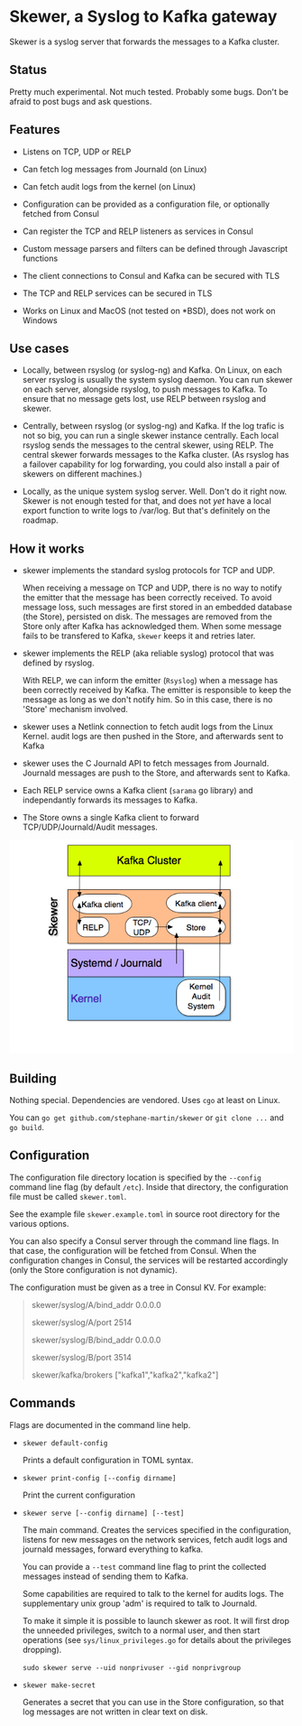 # Skewer, a Syslog to Kafka gateway

Skewer is a syslog server that forwards the messages to a Kafka cluster.


## Status


Pretty much experimental. Not much tested. Probably some bugs. Don't be afraid
to post bugs and ask questions.


## Features


-   Listens on TCP, UDP or RELP

-   Can fetch log messages from Journald (on Linux)

-   Can fetch audit logs from the kernel (on Linux)

-   Configuration can be provided as a configuration file, or optionally fetched from Consul

-   Can register the TCP and RELP listeners as services in Consul

-   Custom message parsers and filters can be defined through Javascript functions

-   The client connections to Consul and Kafka can be secured with TLS

-   The TCP and RELP services can be secured in TLS

-   Works on Linux and MacOS (not tested on *BSD), does not work on Windows


## Use cases


-   Locally, between rsyslog (or syslog-ng) and Kafka. On Linux, on each server rsyslog
    is usually the system syslog daemon. You can run skewer on each server,
    alongside rsyslog, to push messages to Kafka. To ensure that no message gets
    lost, use RELP between rsyslog and skewer.

-   Centrally, between rsyslog (or syslog-ng) and Kafka. If the log trafic is not so
    big, you can run a single skewer instance centrally. Each local rsyslog
    sends the messages to the central skewer, using RELP. The central skewer forwards
    messages to the Kafka cluster. (As rsyslog has a failover capability for log
    forwarding, you could also install a pair of skewers on different machines.)

-   Locally, as the unique system syslog server. Well. Don't do it right now.
    Skewer is not enough tested for that, and does not *yet* have a local export
    function to write logs to /var/log. But that's definitely on the roadmap.


## How it works


-   skewer implements the standard syslog protocols for TCP and UDP.

    When receiving a message on TCP and UDP, there is no way to notify the
    emitter that the message has been correctly received. To avoid message
    loss, such messages are first stored in an embedded database (the Store),
    persisted on disk. The messages are removed from the Store only
    after Kafka has acknowledged them. When some message fails to be transfered
    to Kafka, `skewer` keeps it and retries later.

-   skewer implements the RELP (aka reliable syslog) protocol that was defined
    by rsyslog. 

    With RELP, we can inform the emitter (`Rsyslog`) when a message has been correctly
    received by Kafka. The emitter is responsible to keep the message as long
    as we don't notify him. So in this case, there is no 'Store' mechanism
    involved.

-   skewer uses a Netlink connection to fetch audit logs from the Linux Kernel.
    audit logs are then pushed in the Store, and afterwards sent to Kafka

-   skewer uses the C Journald API to fetch messages from Journald. Journald
    messages are push to the Store, and afterwards sent to Kafka.

-   Each RELP service owns a Kafka client (`sarama` go library) and independantly
    forwards its messages to Kafka.

-   The Store owns a single Kafka client to forward TCP/UDP/Journald/Audit
    messages.


![Architecture](archi.png)


## Building


Nothing special. Dependencies are vendored. Uses `cgo` at least on Linux.

You can `go get github.com/stephane-martin/skewer` or `git clone ...` and `go build`.


## Configuration


The configuration file directory location is specified by the `--config`
command line flag (by default `/etc`). Inside that directory, the configuration
file must be called `skewer.toml`.

See the example file `skewer.example.toml` in source root directory for the
various options.

You can also specify a Consul server through the command line flags. In that case,
the configuration will be fetched from Consul. When the configuration changes in
Consul, the services will be restarted accordingly (only the Store configuration
is not dynamic).

The configuration must be given as a tree in Consul KV. For example:

> skewer/syslog/A/bind_addr 0.0.0.0
>
> skewer/syslog/A/port 2514
> 
> skewer/syslog/B/bind_addr 0.0.0.0
>
> skewer/syslog/B/port 3514
> 
> skewer/kafka/brokers ["kafka1","kafka2","kafka2"]


## Commands


Flags are documented in the command line help.

-   `skewer default-config`

    Prints a default configuration in TOML syntax.

-   `skewer print-config [--config dirname]`

    Print the current configuration

-   `skewer serve [--config dirname] [--test]`

    The main command. Creates the services specified in the configuration,
    listens for new messages on the network services, fetch audit logs and
    journald messages, forward everything to kafka.

    You can provide a `--test` command line flag to print the collected
    messages instead of sending them to Kafka.

    Some capabilities are required to talk to the kernel for audits logs. The
    supplementary unix group 'adm' is required to talk to Journald.

    To make it simple it is possible to launch skewer as root. It will first drop the
    unneeded privileges, switch to a normal user, and then start operations 
    (see `sys/linux_privileges.go` for details about the privileges dropping).

    `sudo skewer serve --uid nonprivuser --gid nonprivgroup`


-   `skewer make-secret`

    Generates a secret that you can use in the Store configuration, so that
    log messages are not written in clear text on disk.



